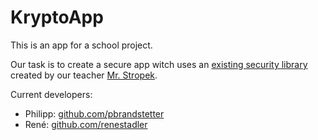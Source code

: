 # KryptoApp
This is an app for a school project.

Our task is to create a secure app witch uses an [existing security library](https://github.com/rstropek/SecureCodingDotNet)
created by our teacher [Mr. Stropek](https://github.com/rstropek).

Current developers:
  * Philipp: [github.com/pbrandstetter](https://github.com/pbrandstetter)
  * René: [github.com/renestadler](https://github.com/renestadler)
